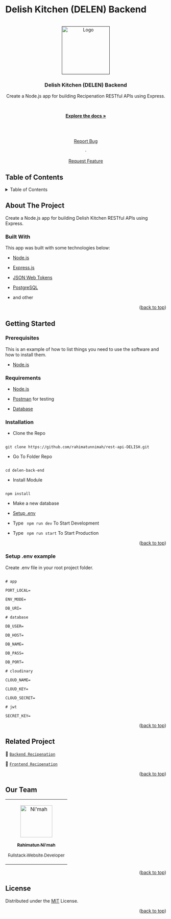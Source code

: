 # Delish Kitchen (DELEN) Backend

<div id="top"></div>

<!-- PROJECT LOGO -->

<br />

<div align="center">

<a href="">

<img src="https://res.cloudinary.com/df9tcvnrs/image/upload/v1662003706/logo-recipe_cwkce2.png" alt="Logo" width="150px">

</a>

<h3 align="center">Delish Kitchen (DELEN) Backend</h3>

<p align="center">

Create a Node.js app for building Recipenation RESTful APIs using Express.

<br />

<a href="#table-of-contents"><strong>Explore the docs »</strong></a>

<br />

<br />

<a href="https://github.com/rahimatunnimah/rest-api-DELISH/issues">Report Bug</a>

·

<a href="https://github.com/rahimatunnimah/rest-api-DELISH/issues">Request Feature</a>

</p>

</div>

<!-- TABLE OF CONTENTS -->

## Table of Contents

<details>

<summary>Table of Contents</summary>

<ol>

<li>

<a href="#about-the-project">About The Project</a>

<ul>

<li><a href="#built-with">Built With</a></li>

</ul>

</li>

<li>

<a href="#getting-started">Getting Started</a>

<ul>

<li><a href="#prerequisites">Prerequisites</a></li>

<li><a href="#requirements">Requirements</a></li>

<li><a href="#installation">Installation</a></li>

<li><a href="#setup-env-example">Setup .env example</a></li>

</ul>

</li>

<li><a href="#rest-api">REST API</a></li>

<li><a href="#contributing">Contributing</a></li>

<li><a href="#related-project">Related Project</a></li>

<li><a href="#contributing">Contributing</a></li>

<li><a href="#our-team">Contact</a></li>

<li><a href="#license">License</a></li>

</ol>

</details>

<!-- ABOUT THE PROJECT -->

## About The Project

Create a Node.js app for building Delish Kitchen RESTful APIs using Express.

### Built With

This app was built with some technologies below:

- [Node.js](https://nodejs.org/en/)

- [Express.js](https://expressjs.com/)

- [JSON Web Tokens](https://jwt.io/)

- [PostgreSQL](https://www.postgresql.org/)

- and other

<p align="right">(<a href="#top">back to top</a>)</p>

<!-- GETTING STARTED -->

## Getting Started

### Prerequisites

This is an example of how to list things you need to use the software and how to install them.

- [Node.js](https://nodejs.org/en/download/)

### Requirements

- [Node.js](https://nodejs.org/en/)

- [Postman](https://www.getpostman.com/) for testing

- [Database](https://www.postgresql.org/)

### Installation

- Clone the Repo

```

git clone https://github.com/rahimatunnimah/rest-api-DELISH.git

```

- Go To Folder Repo

```

cd delen-back-end

```

- Install Module

```

npm install

```

- Make a new database

- <a href="#setup-env-example">Setup .env</a>

- Type ` npm run dev` To Start Development

- Type ` npm run start` To Start Production

<p align="right">(<a href="#top">back to top</a>)</p>

### Setup .env example

Create .env file in your root project folder.

```env

# app

PORT_LOCAL=

ENV_MODE=

DB_URI=

# database

DB_USER=

DB_HOST=

DB_NAME=

DB_PASS=

DB_PORT=

# cloudinary

CLOUD_NAME=

CLOUD_KEY=

CLOUD_SECRET=

# jwt

SECRET_KEY=

```

<p align="right">(<a href="#top">back to top</a>)</p>

## Related Project

:rocket: [`Backend Recipenation`](https://github.com/rahimatunnimah/rest-api-DELISH)

:rocket: [`Frontend Recipenation`](https://github.com/rahimatunnimah/next-js-delish)

<p align="right">(<a href="#top">back to top</a>)</p>

## Our Team

<center>

<table>

<tr>

<td align="center">

<a href="https://github.com/rahimatunnimah">

<img width="100" src="https://avatars.githubusercontent.com/u/59507749?s=400&u=075c1a93d49f26b47fd067c47e06e2ce70594b55&v=4" alt="Ni'mah"><br/>

<sub><b>Rahimatun Ni'mah</b></sub> <br/>

<sub>Fullstack Website Developer</sub>

</a>

</td>

<tr>

</table>

</center>

<p align="right">(<a href="#top">back to top</a>)</p>

## License

Distributed under the [MIT](/LICENSE) License.

<p align="right">(<a href="#top">back to top</a>)</p>
